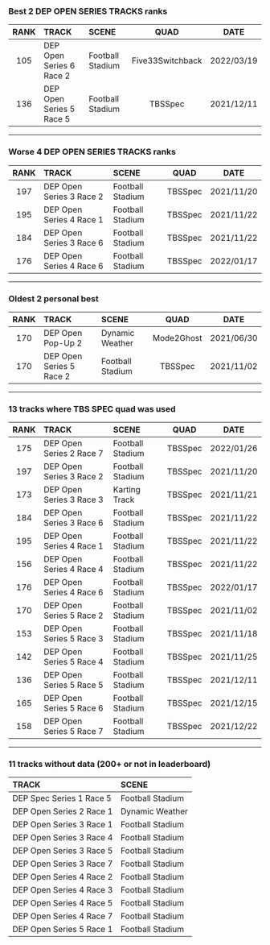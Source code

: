 ### Best 2 DEP OPEN SERIES TRACKS ranks
|RANK|TRACK|SCENE|QUAD|DATE|
|:---:|:---|:---|:---:|:---:|
|105|DEP Open Series 6 Race 2|Football Stadium|Five33Switchback|2022/03/19|
|136|DEP Open Series 5 Race 5|Football Stadium|TBSSpec|2021/12/11|
---
### Worse 4 DEP OPEN SERIES TRACKS ranks
|RANK|TRACK|SCENE|QUAD|DATE|
|:---:|:---|:---|:---:|:---:|
|197|DEP Open Series 3 Race 2|Football Stadium|TBSSpec|2021/11/20|
|195|DEP Open Series 4 Race 1|Football Stadium|TBSSpec|2021/11/22|
|184|DEP Open Series 3 Race 6|Football Stadium|TBSSpec|2021/11/22|
|176|DEP Open Series 4 Race 6|Football Stadium|TBSSpec|2022/01/17|
---
### Oldest 2 personal best
|RANK|TRACK|SCENE|QUAD|DATE|
|:---:|:---|:---|:---:|:---:|
|170|DEP Open Pop-Up 2|Dynamic Weather|Mode2Ghost|2021/06/30|
|170|DEP Open Series 5 Race 2|Football Stadium|TBSSpec|2021/11/02|
---
### 13 tracks where TBS SPEC quad was used
|RANK|TRACK|SCENE|QUAD|DATE|
|:---:|:---|:---|:---:|:---:|
|175|DEP Open Series 2 Race 7|Football Stadium|TBSSpec|2022/01/26|
|197|DEP Open Series 3 Race 2|Football Stadium|TBSSpec|2021/11/20|
|173|DEP Open Series 3 Race 3|Karting Track|TBSSpec|2021/11/21|
|184|DEP Open Series 3 Race 6|Football Stadium|TBSSpec|2021/11/22|
|195|DEP Open Series 4 Race 1|Football Stadium|TBSSpec|2021/11/22|
|156|DEP Open Series 4 Race 4|Football Stadium|TBSSpec|2021/11/22|
|176|DEP Open Series 4 Race 6|Football Stadium|TBSSpec|2022/01/17|
|170|DEP Open Series 5 Race 2|Football Stadium|TBSSpec|2021/11/02|
|153|DEP Open Series 5 Race 3|Football Stadium|TBSSpec|2021/11/18|
|142|DEP Open Series 5 Race 4|Football Stadium|TBSSpec|2021/11/25|
|136|DEP Open Series 5 Race 5|Football Stadium|TBSSpec|2021/12/11|
|165|DEP Open Series 5 Race 6|Football Stadium|TBSSpec|2021/12/15|
|158|DEP Open Series 5 Race 7|Football Stadium|TBSSpec|2021/12/22|
---
### 11 tracks without data (200+ or not in leaderboard)
|TRACK|SCENE|
|:---|:---|
|DEP Spec Series 1 Race 5|Football Stadium|
|DEP Open Series 2 Race 1|Dynamic Weather|
|DEP Open Series 3 Race 1|Football Stadium|
|DEP Open Series 3 Race 4|Football Stadium|
|DEP Open Series 3 Race 5|Football Stadium|
|DEP Open Series 3 Race 7|Football Stadium|
|DEP Open Series 4 Race 2|Football Stadium|
|DEP Open Series 4 Race 3|Football Stadium|
|DEP Open Series 4 Race 5|Football Stadium|
|DEP Open Series 4 Race 7|Football Stadium|
|DEP Open Series 5 Race 1|Football Stadium|

